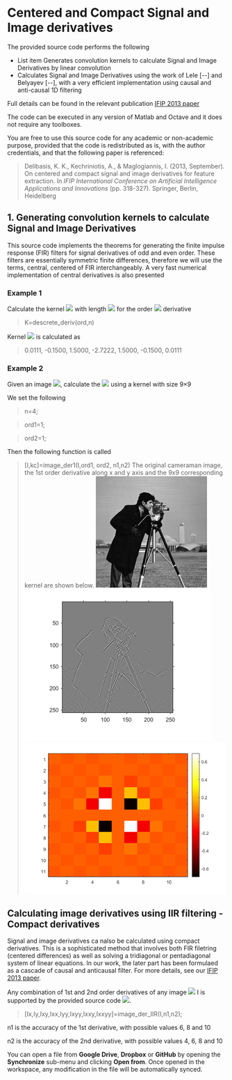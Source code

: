 # Centered and Compact Signal and Image derivatives

The provided source code performs the following

 - List item Generates convolution kernels to calculate Signal and Image Derivatives by linear convolution
 - Calculates Signal and Image Derivatives using the work of Lele [--] and Belyayev [--], with a very efficient implementation using causal and anti-causal 1D filtering

Full details can be found in the relevant publication
[IFIP 2013 paper](https://link.springer.com/content/pdf/10.1007/978-3-642-41142-7_33.pdf)

The code can be executed in any version of Matlab and Octave and it does not require any toolboxes.

You are free to use this source code for any academic or non-academic purpose, provided that the code is redistributed as is, with the author credentials, and that the following paper is referenced:

> Delibasis, K. K., Kechriniotis, A., & Maglogiannis, I. (2013, September). On centered and compact signal and image derivatives for feature extraction. In _IFIP International Conference on Artificial Intelligence Applications and Innovations_ (pp. 318-327). Springer, Berlin, Heidelberg



## 1. Generating convolution kernels to calculate Signal and Image Derivatives
This source code implements the theorems for generating the finite impulse response (FIR) filters for signal derivatives of odd and even order. These filters are essentially symmetric finite differences, therefore we will use the terms, central, centered of FIR interchangeably. A very fast numerical implementation of central derivatives is also presented
### Example 1
Calculate the kernel <img src="https://render.githubusercontent.com/render/math?math=K"> with length <img src="https://render.githubusercontent.com/render/math?math=2n%2B1"> 
for the order <img src="https://render.githubusercontent.com/render/math?math=ord"> derivative

> K=descrete_deriv(ord,n)

Kernel <img src="https://render.githubusercontent.com/render/math?math=K"> is calculated as

> 0.0111,  -0.1500,  1.5000,  -2.7222,  1.5000,  -0.1500,  0.0111

### Example 2
Given an image <img src="https://render.githubusercontent.com/render/math?math=I">, calculate the <img src="https://render.githubusercontent.com/render/math?math=I_{xy}=\frac{\partial^2 I}{\partial x\partial y}"> using a kernel with size 9×9 

We set the following
> n=4;

> ord1=1;

> ord2=1;


Then the following function is called

> [I,kc]=image_der1(I,ord1, ord2, n1,n2)
The original cameraman image, the 1st order derivative along x and y axis and the 9x9 corresponding kernel are shown below.
![The original image](images/cameraman.bmp)
![The <img src="https://render.githubusercontent.com/render/math?math=I_{xy}"> image](images/cameraman_xy.png)
![The 9x9 kernel](images/kernel_xy.png)

## Calculating image derivatives using IIR filtering - Compact derivatives
Signal and image derivatives ca nalso be calculated using compact derivatives. This is a sophisticated method that involves both FIR filetring (centered differences) as well as solving a tridiagonal or pentadiagonal system of linear equations. In our work, the later part has been formulaed as a cascade of causal and anticausal filter. For more details, see our [IFIP 2013 paper](https://link.springer.com/content/pdf/10.1007/978-3-642-41142-7_33.pdf).

Any combination of 1st and 2nd order derivatives of any image <img src="https://render.githubusercontent.com/render/math?math=I"> I is supported by the provided source code <img src="https://render.githubusercontent.com/render/math?math=I_{xy}, I_x, I_y, I_{xx}, I_{yy}, I_{xxy}, I_{xyy}, I_{xxyy}">. 
> [Ix,Iy,Ixy,Ixx,Iyy,Ixyy,Ixxy,Ixxyy]=image_der_IIR(I,n1,n2);

n1 is the accuracy of the 1st derivative, with possible values 6, 8 and 10

n2 is the accuracy of the 2nd derivative, with possible values 4, 6, 8 and 10







You can open a file from **Google Drive**, **Dropbox** or **GitHub** by opening the **Synchronize** sub-menu and clicking **Open from**. Once opened in the workspace, any modification in the file will be automatically synced.





